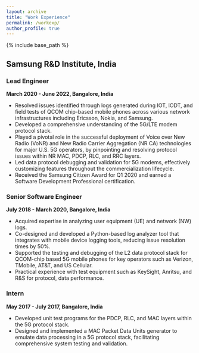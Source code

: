 ```yaml
---
layout: archive
title: "Work Experience"
permalink: /workexp/
author_profile: true
---
```


{% include base_path %}

## Samsung R&D Institute, India
### Lead Engineer
**March 2020 - June 2022, Bangalore, India**
- Resolved issues identified through logs generated during IOT, IODT, and field tests of QCOM chip-based mobile phones across various network infrastructures including Ericsson, Nokia, and Samsung.
- Developed a comprehensive understanding of the 5G/LTE modem protocol stack.
- Played a pivotal role in the successful deployment of Voice over New Radio (VoNR) and New Radio Carrier Aggregation (NR CA) technologies for major U.S. 5G operators, by pinpointing and resolving protocol issues within NR MAC, PDCP, RLC, and RRC layers.
- Led data protocol debugging and validation for 5G modems, effectively customizing features throughout the commercialization lifecycle.
- Received the Samsung Citizen Award for Q1 2020 and earned a Software Development Professional certification.

### Senior Software Engineer
**July 2018 - March 2020, Bangalore, India**
- Acquired expertise in analyzing user equipment (UE) and network (NW) logs.
- Co-designed and developed a Python-based log analyzer tool that integrates with mobile device logging tools, reducing issue resolution times by 50%.
- Supported the testing and debugging of the L2 data protocol stack for QCOM-chip based 5G mobile phones for key operators such as Verizon, TMobile, AT&T, and US Cellular.
- Practical experience with test equipment such as KeySight, Anritsu, and R&S for protocol, data performance.

### Intern
**May 2017 - July 2017, Bangalore, India**
- Developed unit test programs for the PDCP, RLC, and MAC layers within the 5G protocol stack.
- Designed and implemented a MAC Packet Data Units generator to emulate data processing in a 5G protocol stack, facilitating comprehensive system testing and validation.
